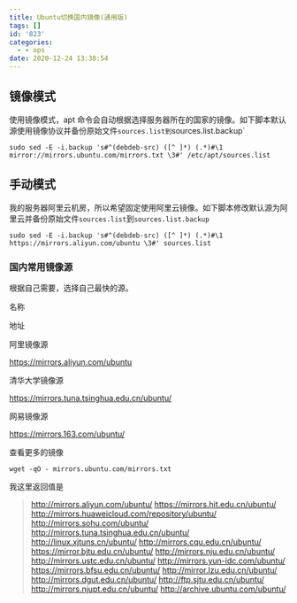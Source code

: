 ```yaml
---
title: Ubuntu切换国内镜像(通用版)
tags: []
id: '823'
categories:
  - - ops
date: 2020-12-24 13:38:54
---
```


## 镜像模式

使用镜像模式，apt 命令会自动根据选择服务器所在的国家的镜像。如下脚本默认源使用镜像协议并备份原始文件`sources.list到`sources.list.backup\`

```Shell
sudo sed -E -i.backup 's#^(debdeb-src) ([^ ]*) (.*)#\1 mirror://mirrors.ubuntu.com/mirrors.txt \3#' /etc/apt/sources.list
```

## 手动模式

我的服务器阿里云机房，所以希望固定使用阿里云镜像。如下脚本修改默认源为阿里云并备份原始文件`sources.list`到`sources.list.backup`

```Shell
sudo sed -E -i.backup 's#^(debdeb-src) ([^ ]*) (.*)#\1 https://mirrors.aliyun.com/ubuntu \3#' sources.list
```

### 国内常用镜像源

根据自己需要，选择自己最快的源。

名称

地址

阿里镜像源

https://mirrors.aliyun.com/ubuntu

清华大学镜像源

https://mirrors.tuna.tsinghua.edu.cn/ubuntu/

网易镜像源

https://mirrors.163.com/ubuntu/

查看更多的镜像

```Shell
wget -qO - mirrors.ubuntu.com/mirrors.txt
```

我这里返回值是

> http://mirrors.aliyun.com/ubuntu/ https://mirrors.hit.edu.cn/ubuntu/ http://mirrors.huaweicloud.com/repository/ubuntu/ http://mirrors.sohu.com/ubuntu/ http://mirrors.tuna.tsinghua.edu.cn/ubuntu/ http://linux.xjtuns.cn/ubuntu/ http://mirrors.cqu.edu.cn/ubuntu/ https://mirror.bjtu.edu.cn/ubuntu/ http://mirrors.nju.edu.cn/ubuntu/ http://mirrors.ustc.edu.cn/ubuntu/ http://mirrors.yun-idc.com/ubuntu/ https://mirrors.bfsu.edu.cn/ubuntu/ http://mirror.lzu.edu.cn/ubuntu/ http://mirrors.dgut.edu.cn/ubuntu/ http://ftp.sjtu.edu.cn/ubuntu/ http://mirrors.njupt.edu.cn/ubuntu/ http://archive.ubuntu.com/ubuntu/